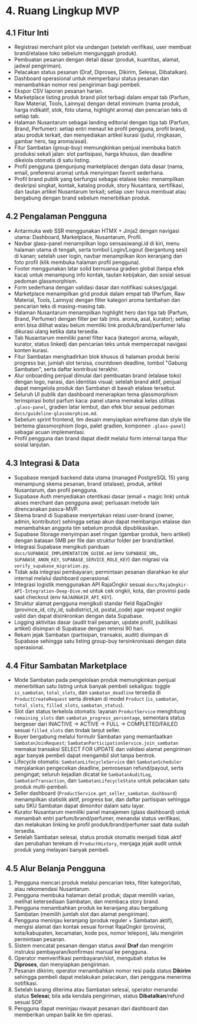 # 4. Ruang Lingkup MVP

## 4.1 Fitur Inti
- Registrasi merchant pilot via undangan (setelah verifikasi, user membuat brand/etalase toko sebelum mengunggah produk).
- Pembuatan pesanan dengan detail dasar (produk, kuantitas, alamat, jadwal pengiriman).
- Pelacakan status pesanan (Draf, Diproses, Dikirim, Selesai, Dibatalkan).
- Dashboard operasional untuk memperbarui status pesanan dan menambahkan nomor resi pengiriman bagi pembeli.
- Ekspor CSV laporan pesanan harian.
- Marketplace listing produk brand pilot terbagi dalam empat tab (Parfum, Raw Material, Tools, Lainnya) dengan detail minimum (nama produk, harga indikatif, stok, foto utama, highlight aroma) dan pencarian teks di setiap tab.
- Halaman Nusantarum sebagai landing editorial dengan tiga tab (Parfum, Brand, Perfumer): setiap entri menaut ke profil pengguna, profil brand, atau produk terkait, dan menyediakan artikel kurasi (judul, ringkasan, gambar hero, tag aroma/asal).
- Fitur Sambatan (group-buy) memungkinkan penjual membuka batch produksi sekali jalan: slot partisipasi, harga khusus, dan deadline dikelola otomatis di satu listing.
- Profil pengguna (pengunjung marketplace) dengan data dasar (nama, email, preferensi aroma) untuk menyimpan favorit sederhana.
- Profil brand publik yang berfungsi sebagai etalase toko: menampilkan deskripsi singkat, kontak, katalog produk, story Nusantara, sertifikasi, dan tautan artikel Nusantarum terkait; setiap user harus membuat atau bergabung dengan brand sebelum menerbitkan produk.

## 4.2 Pengalaman Pengguna
- Antarmuka web SSR menggunakan HTMX + Jinja2 dengan navigasi utama: Dashboard, Marketplace, Nusantarum, Profil.
- Navbar glass-panel menampilkan logo sensasiwangi.id di kiri, menu halaman utama di tengah, serta tombol Login/Logout (bergantung sesi) di kanan; setelah user login, navbar menampilkan ikon keranjang dan foto profil (klik membuka halaman profil pengguna).
- Footer menggunakan latar solid bernuansa gradien global (tanpa efek kaca) untuk menampung info kontak, tautan kebijakan, dan sosial sesuai pedoman glassmorphism.
- Form sederhana dengan validasi dasar dan notifikasi sukses/gagal.
- Marketplace menampilkan grid produk dalam empat tab (Parfum, Raw Material, Tools, Lainnya) dengan filter kategori aroma tambahan dan pencarian teks di masing-masing tab.
- Halaman Nusantarum menampilkan highlight hero dan tiga tab (Parfum, Brand, Perfumer) dengan filter per tab (mis. aroma, asal, kurator); setiap entri bisa dilihat walau belum memiliki link produk/brand/perfumer lalu dikurasi ulang ketika data tersedia.
- Tab Nusantarum memiliki panel filter kaca (kategori aroma, wilayah, kurator, status linked) dan pencarian teks untuk mempercepat navigasi konten kurasi.
- Fitur Sambatan menghadirkan blok khusus di halaman produk berisi progress bar, jumlah slot tersisa, countdown deadline, tombol "Gabung Sambatan", serta daftar kontribusi terakhir.
- Alur onboarding penjual dimulai dari pembuatan brand (etalase toko) dengan logo, narasi, dan identitas visual; setelah brand aktif, penjual dapat mengelola produk dan Sambatan di bawah etalase tersebut.
- Seluruh UI publik dan dashboard menerapkan tema glassmorphism terinspirasi botol parfum kaca: panel utama memakai kelas utilitas `.glass-panel`, gradien latar lembut, dan efek blur sesuai pedoman `docs/guideline-glassmorphism.md`.
- Sebelum sprint frontend, tim desain menyiapkan wireframe dan style tile bertema glassmorphism (logo, palet gradien, komponen `.glass-panel`) sebagai acuan implementasi.
- Profil pengguna dan brand dapat diedit melalui form internal tanpa fitur sosial lanjutan.

## 4.3 Integrasi & Data
- Supabase menjadi backend data utama (managed PostgreSQL 15) yang menampung skema pesanan, brand (etalase), produk, artikel Nusantarum, dan profil pengguna.
- Supabase Auth menyediakan otentikasi dasar (email + magic link) untuk akses merchant dan pengguna awal; perluasan metode lain direncanakan pasca-MVP.
- Skema brand di Supabase menyertakan relasi user-brand (owner, admin, kontributor) sehingga setiap akun dapat membangun etalase dan menambahkan anggota tim sebelum produk dipublikasikan.
- Supabase Storage menyimpan aset ringan (gambar produk, hero artikel) dengan batasan 5MB per file dan struktur folder per brand/artikel.
- Integrasi Supabase mengikuti panduan `docs/SUPABASE_IMPLEMENTATION_GUIDE.md` (env `SUPABASE_URL`, `SUPABASE_ANON_KEY`, `SUPABASE_SERVICE_ROLE_KEY`) dan migrasi via `verify_supabase_migration.py`.
- Tidak ada integrasi pembayaran; permintaan pesanan diarahkan ke alur internal melalui dashboard operasional.
- Integrasi logistik menggunakan API RajaOngkir sesuai `docs/RajaOngkir-API-Integration-Deep-Dive.md` untuk cek ongkir, kota, dan provinsi pada saat checkout (env `RAJAONGKIR_API_KEY`).
- Struktur alamat pengguna mengikuti standar field RajaOngkir (province_id, city_id, subdistrict_id, postal_code) agar request ongkir valid dan dapat disinkronkan dengan data Supabase.
- Logging aktivitas dasar (audit trail pesanan, update profil, publikasi artikel) disimpan di Supabase dengan retensi 90 hari.
- Rekam jejak Sambatan (partisipan, transaksi, audit) disimpan di Supabase sehingga satu listing group-buy tersinkronisasi dengan data operasional.

## 4.4 Fitur Sambatan Marketplace
- Mode Sambatan pada pengelolaan produk memungkinkan penjual menerbitkan satu listing untuk banyak pembeli sekaligus: toggle `is_sambatan`, `total_slots`, dan `sambatan_deadline` tersedia di `ProductCreateRequest` serta direkam di model `Product` (`is_sambatan`, `total_slots`, `filled_slots`, `sambatan_status`).
- Slot dan status terkelola otomatis: layanan `ProductService` menghitung `remaining_slots` dan `sambatan_progress_percentage`, sementara status bergeser dari INACTIVE -> ACTIVE -> FULL -> COMPLETED/FAILED sesuai `filled_slots` dan tindak lanjut seller.
- Buyer bergabung melalui formulir Sambatan yang memanfaatkan `SambatanJoinRequest`; `SambatanParticipationService.join_sambatan` memakai transaksi SELECT FOR UPDATE dan validasi alamat pengiriman agar banyak pembeli dapat mengambil slot tanpa bentrok.
- Lifecycle otomatis: `SambatanLifecycleService` dan `SambatanScheduler` menjalankan pengecekan deadline, pemrosesan refund/payout, serta pengingat; seluruh kejadian dicatat ke `SambatanAuditLog`, `SambatanTransaction`, dan `SambatanLifecycleState` untuk pelacakan satu produk multi-pembeli.
- Seller dashboard (`ProductService.get_seller_sambatan_dashboard`) menampilkan statistik aktif, progress bar, dan daftar partisipan sehingga satu SKU Sambatan dapat dimonitor dalam satu layar.
- Kurator Nusantarum memiliki panel manajemen (glass dashboard) untuk menambah entri parfum/brand/perfumer, menandai status verifikasi, dan melakukan linking ke profil produk/brand/perfumer saat data sudah tersedia.
- Setelah Sambatan selesai, status produk otomatis menjadi tidak aktif dan perubahan terekam di `ProductHistory`, menjaga jejak audit untuk produk yang melayani banyak pembeli.

## 4.5 Alur Belanja Pengguna
1. Pengguna mencari produk melalui pencarian teks, filter kategori/tab, atau rekomendasi Nusantarum.
2. Pengguna membuka halaman detail produk; dapat memilih varian, melihat ketersediaan Sambatan, dan membaca story brand.
3. Pengguna menambahkan produk ke keranjang atau bergabung Sambatan (memilih jumlah slot dan alamat pengiriman).
4. Pengguna meninjau keranjang (produk reguler + Sambatan aktif), mengisi alamat dan kontak sesuai format RajaOngkir (provinsi, kota/kabupaten, kecamatan, kode pos, nomor telepon), lalu mengirim permintaan pesanan.
5. Sistem mencatat pesanan dengan status awal **Draf** dan mengirim instruksi pembayaran/konfirmasi manual ke pengguna.
6. Operator memverifikasi pembayaran/slot, mengubah status ke **Diproses**, dan menyiapkan pengiriman.
7. Pesanan dikirim; operator menambahkan nomor resi pada status **Dikirim** sehingga pembeli dapat melakukan pelacakan, dan pengguna menerima notifikasi.
8. Setelah barang diterima atau Sambatan selesai, operator menandai status **Selesai**; bila ada kendala pengiriman, status **Dibatalkan**/refund sesuai SOP.
9. Pengguna dapat meninjau riwayat pesanan dari dashboard dan memberikan umpan balik ke tim operasi.
